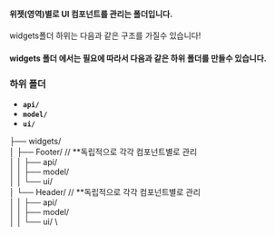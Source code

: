 #### 위젯(영역)별로 UI 컴포넌트를 관리는 폴더입니다.

widgets폴더 하위는 다음과 같은 구조를 가질수 있습니다!

#### widgets 폴더 에서는 필요에 따라서 다음과 같은 하위 폴더를 만들수 있습니다.

### 하위 폴더

- **`api/`**
- **`model/`**
- **`ui/`**

├── widgets/ \
│ ├── Footer/ // **독립적으로 각각 컴포넌트별로 관리\
│ │ ├── api/ \
│ │ ├── model/ \
│ │ └── ui/ \
│ └── Header/ // **독립적으로 각각 컴포넌트별로 관리\
│ │ ├── api/ \
│ │ ├── model/ \
│ │ └── ui/ \
